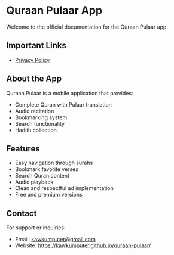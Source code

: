 # Quraan Pulaar App

Welcome to the official documentation for the Quraan Pulaar app.

## Important Links
- [Privacy Policy](privacy.md)

## About the App
Quraan Pulaar is a mobile application that provides:
- Complete Quran with Pulaar translation
- Audio recitation
- Bookmarking system
- Search functionality
- Hadith collection

## Features
- Easy navigation through surahs
- Bookmark favorite verses
- Search Quran content
- Audio playback
- Clean and respectful ad implementation
- Free and premium versions

## Contact
For support or inquiries:
- Email: kawkumputer@gmail.com
- Website: https://kawkumputer.github.io/quraan-pulaar/
